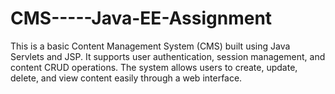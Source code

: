 # CMS-----Java-EE-Assignment
 This is a basic Content Management System (CMS) built using Java Servlets and JSP.   It supports user authentication, session management, and content CRUD operations.   The system allows users to create, update, delete, and view content easily through a web interface. 
